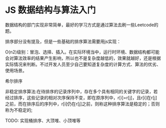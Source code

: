 # JS 数据结构与算法入门

数据结构的部门实现非常简单，最好的学习方式是通过算法去刷一些Leetcode的题。

排序部分没有提及，但是一些基础的排序算法需要用js实现：

O(n2)级别：冒泡、选择、插入。在实际环境当中，运行时环境、数据结构都可能会对算法效率的结果产生影响，所以也不是复杂度越低的，效果就越好，还是根据实际情况来判断。不过开发人员至少自己要知道复杂度的计算方式、算法的优劣、使用场景。

希尔排序

非稳定排序算法:在待排序的记录序列中，存在多个具有相同的关键字的记录，若经过排序，这些记录的相对次序保持不变，即在原序列中，r[i]=r[j]，且r[i]在r[j]之前，而在排序后的序列中，r[i]仍在r[j]之前，则称这种排序算法是稳定的；否则称为不稳定的;

TODO:
实现桶排序、大顶堆、小顶堆等

